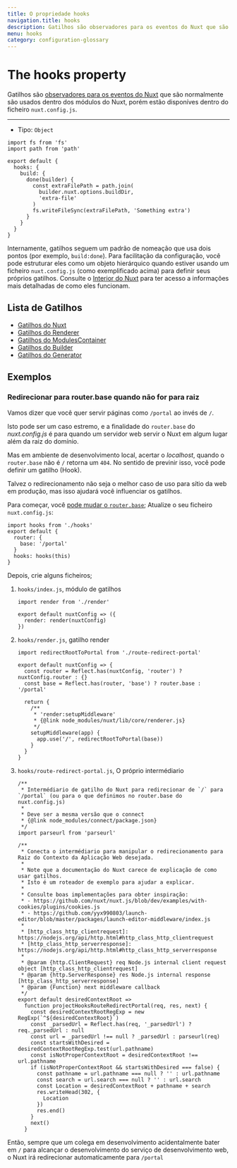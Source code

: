 ```yaml
---
title: O propriedade hooks
navigation.title: hooks
description: Gatilhos são observadores para os eventos do Nuxt que são normalmente são usados dentro dos módulos do Nuxt, porém estão disponíves dentro do ficheiro nuxt.config.js.
menu: hooks
category: configuration-glossary
---
```

# The hooks property

Gatilhos são [observadores para os eventos do Nuxt](/docs/internals-glossary/internals) que são normalmente são usados dentro dos módulos do Nuxt, porém estão disponíves dentro do ficheiro `nuxt.config.js`.

---

- Tipo: `Object`


```js{}[nuxt.config.js]
import fs from 'fs'
import path from 'path'

export default {
  hooks: {
    build: {
      done(builder) {
        const extraFilePath = path.join(
          builder.nuxt.options.buildDir,
          'extra-file'
        )
        fs.writeFileSync(extraFilePath, 'Something extra')
      }
    }
  }
}
```

Internamente, gatilhos seguem um padrão de nomeação que usa dois pontos (por exemplo, `build:done`). Para facilitação da configuração, você pode estruturar eles como um objeto hierárquico quando estiver usando um ficheiro `nuxt.config.js` (como exemplificado acima) para definir seus próprios gatilhos. Consulte o [Interior do Nuxt](/docs/internals-glossary/internals) para ter acesso a informações mais detalhadas de como eles funcionam.

## Lista de Gatilhos

- [Gatilhos do Nuxt](/docs/internals-glossary/internals-nuxt#gatilhos)
- [Gatilhos do Renderer](/docs/internals-glossary/internals-renderer#gatilhos)
- [Gatilhos do ModulesContainer](/docs/internals-glossary/internals-module-container#gatilhos)
- [Gatilhos do Builder](/docs/internals-glossary/internals-builder#gatilhos)
- [Gatilhos do Generator](/docs/internals-glossary/internals-generator#gatilhos)

## Exemplos

### Redirecionar para router.base quando não for para raiz

Vamos dizer que você quer servir páginas como `/portal` ao invés de `/`.

Isto pode ser um caso estremo, e a finalidade do `router.base` do _nuxt.config.js_ é para quando um servidor web servir o Nuxt em algum lugar além da raiz do domínio.

Mas em ambiente de desenvolvimento local, acertar o _localhost_, quando o `router.base` não é `/` retorna um `404`. No sentido de previnir isso, você pode definir um gatilho (Hook).

Talvez o redirecionamento não seja o melhor caso de uso para sítio da web em produção, mas isso ajudará você influenciar os gatilhos.

Para começar, você [pode mudar o `router.base`](/docs/configuration-glossary/configuration-router#base); Atualize o seu ficheiro `nuxt.config.js`:

```js{}[nuxt.config.js]
import hooks from './hooks'
export default {
  router: {
    base: '/portal'
  }
  hooks: hooks(this)
}
```

Depois, crie alguns ficheiros;

1. `hooks/index.js`, módulo de gatilhos

   ```js{}[hooks/index.js]
   import render from './render'

   export default nuxtConfig => ({
     render: render(nuxtConfig)
   })
   ```

1. `hooks/render.js`, gatilho render

   ```js{}[hooks/render.js]
   import redirectRootToPortal from './route-redirect-portal'

   export default nuxtConfig => {
     const router = Reflect.has(nuxtConfig, 'router') ? nuxtConfig.router : {}
     const base = Reflect.has(router, 'base') ? router.base : '/portal'

     return {
       /**
        * 'render:setupMiddleware'
        * {@link node_modules/nuxt/lib/core/renderer.js}
        */
       setupMiddleware(app) {
         app.use('/', redirectRootToPortal(base))
       }
     }
   }
   ```

1. `hooks/route-redirect-portal.js`, O próprio intermédiario

   ```js{}[hooks/route-redirect-portal.js]
   /**
    * Intermédiario de gatilho do Nuxt para redirecionar de `/` para `/portal` (ou para o que definimos no router.base do nuxt.config.js)
    *
    * Deve ser a mesma versão que o connect
    * {@link node_modules/connect/package.json}
    */
   import parseurl from 'parseurl'

   /**
    * Conecta o intermédiario para manipular o redirecionamento para Raiz do Contexto da Aplicação Web desejada.
    *
    * Note que a documentação do Nuxt carece de explicação de como usar gatilhos.
    * Isto é um roteador de exemplo para ajudar a explicar.
    *
    * Consulte boas implementações para obter inspiração:
    * - https://github.com/nuxt/nuxt.js/blob/dev/examples/with-cookies/plugins/cookies.js
    * - https://github.com/yyx990803/launch-editor/blob/master/packages/launch-editor-middleware/index.js
    *
    * [http_class_http_clientrequest]: https://nodejs.org/api/http.html#http_class_http_clientrequest
    * [http_class_http_serverresponse]: https://nodejs.org/api/http.html#http_class_http_serverresponse
    *
    * @param {http.ClientRequest} req Node.js internal client request object [http_class_http_clientrequest]
    * @param {http.ServerResponse} res Node.js internal response [http_class_http_serverresponse]
    * @param {Function} next middleware callback
    */
   export default desiredContextRoot =>
     function projectHooksRouteRedirectPortal(req, res, next) {
       const desiredContextRootRegExp = new RegExp(`^${desiredContextRoot}`)
       const _parsedUrl = Reflect.has(req, '_parsedUrl') ? req._parsedUrl : null
       const url = _parsedUrl !== null ? _parsedUrl : parseurl(req)
       const startsWithDesired = desiredContextRootRegExp.test(url.pathname)
       const isNotProperContextRoot = desiredContextRoot !== url.pathname
       if (isNotProperContextRoot && startsWithDesired === false) {
         const pathname = url.pathname === null ? '' : url.pathname
         const search = url.search === null ? '' : url.search
         const Location = desiredContextRoot + pathname + search
         res.writeHead(302, {
           Location
         })
         res.end()
       }
       next()
     }
   ```

Então, sempre que um colega em desenvolvimento acidentalmente bater em `/` para alcançar o desenvolvimento do serviço de desenvolvimento web, o Nuxt irá redirecionar automaticamente para `/portal`
